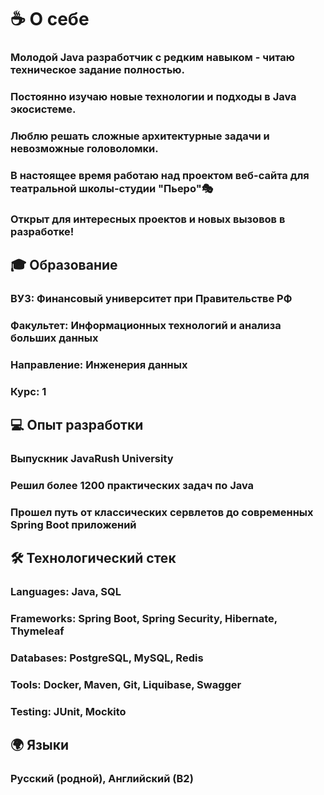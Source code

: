 # ☕ О себе
### Молодой Java разработчик с редким навыком - читаю техническое задание полностью.  
### Постоянно изучаю новые технологии и подходы в Java экосистеме.  
### Люблю решать сложные архитектурные задачи и невозможные головоломки.  
### В настоящее время работаю над проектом веб-сайта для театральной школы-студии "Пьеро"🎭
### Открыт для интересных проектов и новых вызовов в разработке!  

## 🎓 Образование
### ВУЗ: Финансовый университет при Правительстве РФ  
### Факультет: Информационных технологий и анализа больших данных  
### Направление: Инженерия данных  
### Курс: 1  

## 💻 Опыт разработки
### Выпускник JavaRush University  
### Решил более 1200 практических задач по Java  
### Прошел путь от классических сервлетов до современных Spring Boot приложений  

## 🛠️ Технологический стек
### **Languages:** Java, SQL  
### **Frameworks:** Spring Boot, Spring Security, Hibernate, Thymeleaf  
### **Databases:** PostgreSQL, MySQL, Redis  
### **Tools:** Docker, Maven, Git, Liquibase, Swagger  
### **Testing:** JUnit, Mockito

## 🌍 Языки
### Русский (родной), Английский (B2)
